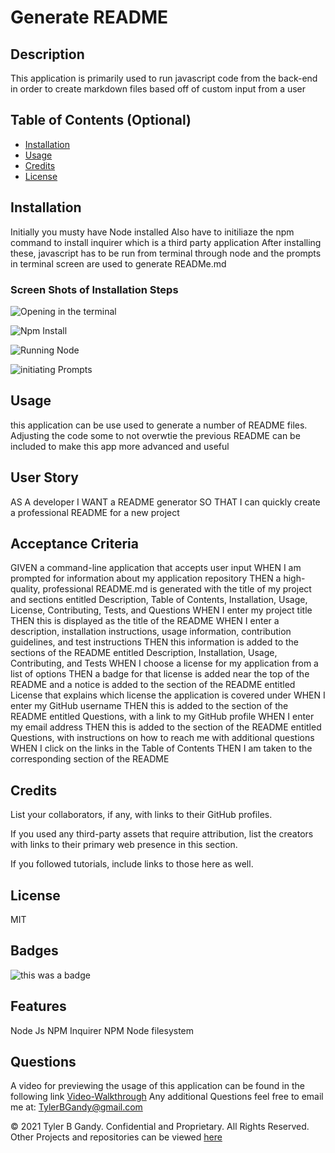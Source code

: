 


# Generate README

## Description
This application is primarily used to run javascript code from the back-end in order to create markdown files based off of custom input from a user

## Table of Contents (Optional)


- [Installation](#installation)
- [Usage](#usage)
- [Credits](#credits)
- [License](#license)

## Installation

Initially you musty have Node installed
Also have to initiliaze the npm command to install inquirer which is a third party application
After installing these, javascript has to be run from terminal through node and the prompts in terminal screen are used to generate READMe.md

### Screen Shots of Installation Steps 
![Opening in the terminal](https://user-images.githubusercontent.com/94323045/153732849-d642f721-7391-4260-aa5a-0d64c91dbfc9.png)

![Npm Install](https://user-images.githubusercontent.com/94323045/153732861-7f0f8137-ffe9-49ed-b93b-4be788de6969.png)

![Running Node](https://user-images.githubusercontent.com/94323045/153732922-69d9a79b-56f7-4f37-a18b-cd4198ffd106.png)

![initiating Prompts](https://user-images.githubusercontent.com/94323045/153732934-06341880-6443-4156-8fbc-f05e5b6480cc.png)




## Usage
this application can be use used to generate a number of README files.
Adjusting the code some to not overwtie the previous README can be included to make this app
more advanced and useful


## User Story

AS A developer
I WANT a README generator
SO THAT I can quickly create a professional README for a new project

## Acceptance Criteria 
GIVEN a command-line application that accepts user input
WHEN I am prompted for information about my application repository
THEN a high-quality, professional README.md is generated with the title of my project and sections entitled Description, Table of Contents, Installation, Usage, License, Contributing, Tests, and Questions
WHEN I enter my project title
THEN this is displayed as the title of the README
WHEN I enter a description, installation instructions, usage information, contribution guidelines, and test instructions
THEN this information is added to the sections of the README entitled Description, Installation, Usage, Contributing, and Tests
WHEN I choose a license for my application from a list of options
THEN a badge for that license is added near the top of the README and a notice is added to the section of the README entitled License that explains which license the application is covered under
WHEN I enter my GitHub username
THEN this is added to the section of the README entitled Questions, with a link to my GitHub profile
WHEN I enter my email address
THEN this is added to the section of the README entitled Questions, with instructions on how to reach me with additional questions
WHEN I click on the links in the Table of Contents
THEN I am taken to the corresponding section of the README
## Credits

List your collaborators, if any, with links to their GitHub profiles.

If you used any third-party assets that require attribution, list the creators with links to their primary web presence in this section.

If you followed tutorials, include links to those here as well.

## License

MIT

## Badges

 ![this was a badge](https://img.shields.io/badge/License-MIT-blue.svg)

## Features

Node Js
NPM Inquirer
NPM Node filesystem




## Questions

 A video for previewing the usage of this application can be found in the following link 
  [Video-Walkthrough](https://www.youtube.com/watch?v=OOfBL2i1Gc0)
  Any additional Questions feel free to email me at: TylerBGandy@gmail.com
  
  
  © 2021 Tyler B Gandy. Confidential and Proprietary. All Rights Reserved.
  Other Projects and repositories can be viewed [here](www.github.com/TyGBenjamin)